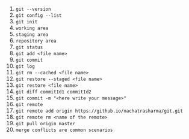 1. `git --version`
2. `git config --list`
3. `git init`
4. `working area`
5. `staging area`
6. `repository area`
7. `git status`
8. `git add <file name>`
9. `git commit`
10. `git log`
11. `git rm --cached <file name>`
12. `git restore --staged <file name>`
13. `git restore <file name>`
14. `git diff commitId1 commitId2`
15. `git commit -m "<here write your message>"`
16. `git remote`
17. `git remote add origin https://github.io/nachatrasharma/git.git`
18. `git remote rm <name of the remote>`
19. `git pull origin master`
20. `merge conflicts are common scenarios`
